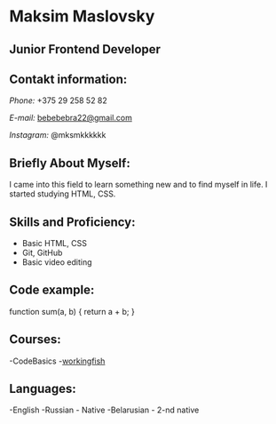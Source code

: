 # Maksim Maslovsky
## Junior Frontend Developer
## Contakt information:
*Phone:* +375 29 258 52 82

*E-mail:* bebebebra22@gmail.com

*Instagram:* @mksmkkkkkk

## Briefly About Myself:
I came into this field to learn something new and to find myself in life. I started studying HTML, CSS.

## Skills and Proficiency:
- Basic HTML, CSS
- Git, GitHub
- Basic video editing

## Code example:
function sum(a, b) {
return a + b;
}

## Courses:
-CodeBasics
-[workingfish](https://workingfish.tilda.ws/)

## Languages:
-English
-Russian - Native
-Belarusian - 2-nd native

